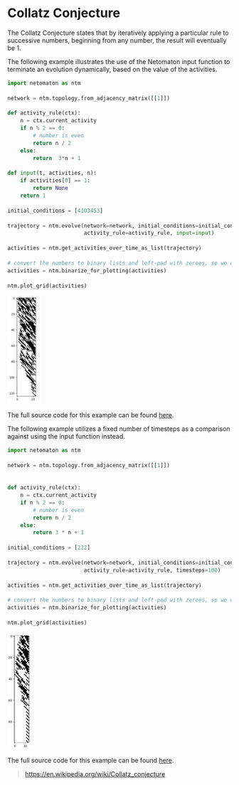 # Collatz Conjecture

The Collatz Conjecture states that by iteratively applying a particular rule to successive numbers, beginning from any 
number, the result will eventually be 1. 

The following example illustrates the use of the Netomaton input function to terminate an evolution dynamically, based 
on the value of the activities.

```python
import netomaton as ntm

network = ntm.topology.from_adjacency_matrix([[1]])

def activity_rule(ctx):
    n = ctx.current_activity
    if n % 2 == 0:
        # number is even
        return n / 2
    else:
        return  3*n + 1

def input(t, activities, n):
    if activities[0] == 1:
        return None
    return 1

initial_conditions = [4103453]

trajectory = ntm.evolve(network=network, initial_conditions=initial_conditions,
                        activity_rule=activity_rule, input=input)

activities = ntm.get_activities_over_time_as_list(trajectory)

# convert the numbers to binary lists and left-pad with zeroes, so we can plot them
activities = ntm.binarize_for_plotting(activities)

ntm.plot_grid(activities)
```

<img src="../../resources/collatz_conjecture_demo.png" width="15%"/>

The full source code for this example can be found [here](collatz_conjecture_demo.py).

The following example utilizes a fixed number of timesteps as a comparison against using the input function instead.

```python
import netomaton as ntm

network = ntm.topology.from_adjacency_matrix([[1]])


def activity_rule(ctx):
    n = ctx.current_activity
    if n % 2 == 0:
        # number is even
        return n / 2
    else:
        return 3 * n + 1

initial_conditions = [222]

trajectory = ntm.evolve(network=network, initial_conditions=initial_conditions,
                        activity_rule=activity_rule, timesteps=100)

activities = ntm.get_activities_over_time_as_list(trajectory)

# convert the numbers to binary lists and left-pad with zeroes, so we can plot them
activities = ntm.binarize_for_plotting(activities)

ntm.plot_grid(activities)
```

<img src="../../resources/collatz_conjecture_demo2.png" width="12%"/>

The full source code for this example can be found [here](collatz_conjecture_demo2.py).
  
> https://en.wikipedia.org/wiki/Collatz_conjecture
